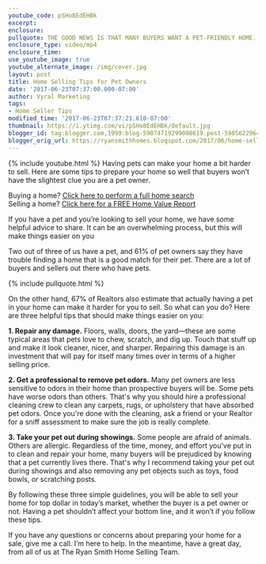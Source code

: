 ```yaml
---
youtube_code: pSHo8EdEHBk
excerpt:
enclosure:
pullquote: THE GOOD NEWS IS THAT MANY BUYERS WANT A PET-FRIENDLY HOME.
enclosure_type: video/mp4
enclosure_time:
use_youtube_image: true
youtube_alternate_image: /img/cover.jpg
layout: post
title: Home Selling Tips for Pet Owners
date: '2017-06-23T07:37:00.000-07:00'
author: Vyral Marketing
tags:
- Home Seller Tips
modified_time: '2017-06-23T07:37:21.610-07:00'
thumbnail: https://i.ytimg.com/vi/pSHo8EdEHBk/default.jpg
blogger_id: tag:blogger.com,1999:blog-59074719299008619.post-5905622964422416710
blogger_orig_url: https://ryansmithhomes.blogspot.com/2017/06/home-selling-tips-for-pet-owners.html
---
```

{% include youtube.html %}
Having pets can make your home a bit harder to sell. Here are some tips to prepare your home so well that buyers won’t have the slightest clue you are a pet owner.

<div class="post-cta">
Buying a home? <a href="https://www.ryansmithhomes.com/buy" target="_blank">Click here to perform a full home search</a><br>
Selling a home? <a href="https://www.ryansmithhomes.com/sell" target="_blank">Click here for a FREE Home Value Report</a>
</div>

If you have a pet and you’re looking to sell your home, we have some helpful advice to share. It can be an overwhelming process, but this will make things easier on you

Two out of three of us have a pet, and 61% of pet owners say they have trouble finding a home that is a good match for their pet. There are a lot of buyers and sellers out there who have pets.

{% include pullquote.html %}

 On the other hand, 67% of Realtors also estimate that actually having a pet in your home can make it harder for you to sell. So what can you do? Here are three helpful tips that should make things easier on you:

**1. Repair any damage.** Floors, walls, doors, the yard—these are some typical areas that pets love to chew, scratch, and dig up. Touch that stuff up and make it look cleaner, nicer, and sharper. Repairing this damage is an investment that will pay for itself many times over in terms of a higher selling price.

**2. Get a professional to remove pet odors.** Many pet owners are less sensitive to odors in their home than prospective buyers will be. Some pets have worse odors than others. That's why you should hire a professional cleaning crew to clean any carpets, rugs, or upholstery that have absorbed pet odors. Once you're done with the cleaning, ask a friend or your Realtor for a sniff assessment to make sure the job is really complete.

**3. Take your pet out during showings.** Some people are afraid of animals. Others are allergic. Regardless of the time, money, and effort you've put in to clean and repair your home, many buyers will be prejudiced by knowing that a pet currently lives there. That's why I recommend taking your pet out during showings and also removing any pet objects such as toys, food bowls, or scratching posts.

By following these three simple guidelines, you will be able to sell your home for top dollar in today’s market, whether the buyer is a pet owner or not. Having a pet shouldn’t affect your bottom line, and it won’t if you follow these tips.

If you have any questions or concerns about preparing your home for a sale, give me a call. I’m here to help. In the meantime, have a great day, from all of us at The Ryan Smith Home Selling Team.
